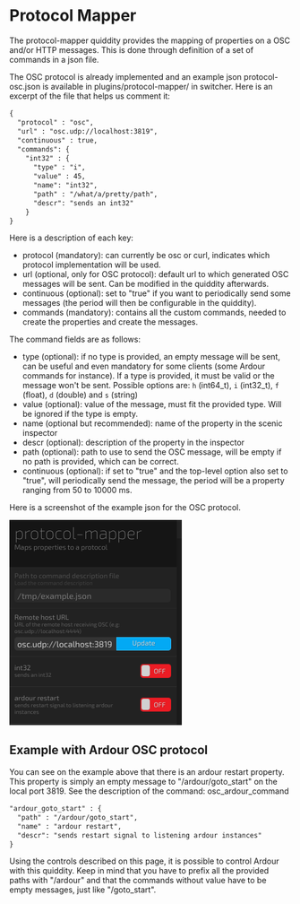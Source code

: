 Protocol Mapper
=======

The protocol-mapper quiddity provides the mapping of properties on a OSC and/or HTTP messages. This is done through definition of a set of commands in a json file.

The OSC protocol is already implemented and an example json protocol-osc.json is available in plugins/protocol-mapper/ in switcher. Here is an excerpt of the file that helps us comment it:
```
{
  "protocol" : "osc",
  "url" : "osc.udp://localhost:3819",
  "continuous" : true,
  "commands": {
    "int32" : {
      "type" : "i",
      "value" : 45,
      "name": "int32",
      "path" : "/what/a/pretty/path",
      "descr": "sends an int32"
    }
}
```


Here is a description of each key:

* protocol (mandatory): can currently be osc or curl, indicates which protocol implementation will be used.
* url (optional, only for OSC protocol): default url to which generated OSC messages will be sent. Can be modified in the quiddity afterwards.
* continuous (optional): set to "true" if you want to periodically send some messages (the period will then be configurable in the quiddity).
* commands (mandatory): contains all the custom commands, needed to create the properties and create the messages.

The command fields are as follows:
* type (optional): if no type is provided, an empty message will be sent, can be useful and even mandatory for some clients (some Ardour commands for instance). If a type is provided, it must be valid or the message won't be sent. Possible options are: `h` (int64_t), `i` (int32_t), `f` (float), `d` (double) and `s` (string)
* value (optional): value of the message, must fit the provided type. Will be ignored if the type is empty.
* name (optional but recommended): name of the property in the scenic inspector
* descr (optional): description of the property in the inspector
* path (optional): path to use to send the OSC message, will be empty if no path is provided, which can be correct.
* continuous (optional): if set to "true" and the top-level option also set to "true", will periodically send the message, the period will be a property ranging from 50 to 10000 ms.

Here is a screenshot of the example json for the OSC protocol.

![Property to OSC mapper in scenic (example json)](mapper_prop_osc.png?raw=true "Protocol mapper in scenic")

Example with Ardour OSC protocol
--------------------------------

You can see on the example above that there is an ardour restart property. This property is simply an empty message to "/ardour/goto_start" on the local port 3819. See the description of the command:
osc_ardour_command
```
"ardour_goto_start" : {
  "path" : "/ardour/goto_start",
  "name" : "ardour restart",
  "descr": "sends restart signal to listening ardour instances"
}
```

Using the controls described on this page, it is possible to control Ardour with this quiddity. Keep in mind that you have to prefix all the provided paths with "/ardour" and that the commands without value have to be empty messages, just like "/goto_start".

